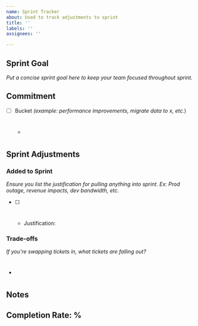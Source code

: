 ```yaml
---
name: Sprint Tracker
about: Used to track adjustments to sprint
title: ''
labels: ''
assignees: ''

---
```


## Sprint Goal
_Put a concise sprint goal here to keep your team focused throughout sprint._

## Commitment
- [ ] Bucket _(example: performance improvements, migrate data to x, etc._)
  - #


## Sprint Adjustments


### Added to Sprint
_Ensure you list the justification for pulling anything into sprint. Ex: Prod outage, revenue impacts, dev bandwidth, etc._
- [ ] #
    - Justification:

### Trade-offs
_If you're swapping tickets in, what tickets are falling out?_
- #

## Notes


## Completion Rate: %
